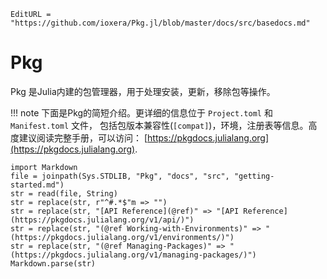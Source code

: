 
```@meta
EditURL = "https://github.com/ioxera/Pkg.jl/blob/master/docs/src/basedocs.md"
```

# Pkg

Pkg 是Julia内建的包管理器，用于处理安装，更新，移除包等操作。

!!! note
    下面是Pkg的简短介绍。更详细的信息位于 `Project.toml` 和 `Manifest.toml` 文件，
    包括包版本兼容性(`[compat]`)，环境，注册表等信息。高度建议阅读完整手册，可以访问：
    [https://pkgdocs.julialang.org](https://pkgdocs.julialang.org).

```@eval
import Markdown
file = joinpath(Sys.STDLIB, "Pkg", "docs", "src", "getting-started.md")
str = read(file, String)
str = replace(str, r"^#.*$"m => "")
str = replace(str, "[API Reference](@ref)" => "[API Reference](https://pkgdocs.julialang.org/v1/api/)")
str = replace(str, "(@ref Working-with-Environments)" => "(https://pkgdocs.julialang.org/v1/environments/)")
str = replace(str, "(@ref Managing-Packages)" => "(https://pkgdocs.julialang.org/v1/managing-packages/)")
Markdown.parse(str)
```
